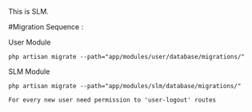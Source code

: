 This is SLM.

#Migration Sequence :

    
User Module

    php artisan migrate --path="app/modules/user/database/migrations/"


SLM Module

    php artisan migrate --path="app/modules/slm/database/migrations/"
    
    For every new user need permission to 'user-logout' routes